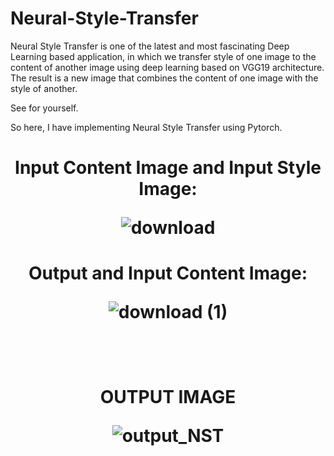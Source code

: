 # Neural-Style-Transfer

Neural Style Transfer is one of the latest and most fascinating Deep Learning based application,
in which we transfer style of one image to the content of another image using deep learning based on VGG19 architecture.
The result is a new image that combines the content of one image with the style of another.

See for yourself.


So here,
I have implementing Neural Style Transfer using Pytorch.

<h1 align="center">Input Content Image and Input Style Image:
  <br />
  
![download](https://user-images.githubusercontent.com/111170719/213918515-556f63fc-12e3-49c6-a1a7-7071cab66f7e.png)
  
</h1>

<h1 align="center">Output and Input Content Image:
  
  <br />

  ![download (1)](https://user-images.githubusercontent.com/111170719/213918584-c976b629-901f-42c0-99e2-05d78edd35ed.png)

</h1>
 <br /> <br />
<h1 align="center">OUTPUT IMAGE
  <br />
  
![output_NST](https://user-images.githubusercontent.com/111170719/213918337-2f473764-a1fd-4a55-8e9a-bc99d853091b.jpg)

</h1>

